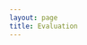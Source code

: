 ```yaml
---
layout: page
title: Evaluation 
--- 
```



<html>
<body>
 <!-- 
  <ul>
    <li> <h5> Please participate in a very brief survey (about 5 minutes). </h5> </li>
    <li> <h5 style="background-color:white; color:red; text-align: left;"> Your feedback will improve our delivery of the future courses. </h5> </li>
    </ul>
-->
  </body>
</html>
<!--
<iframe src="https://forms.gle/JgaEty7pxXTcNqbh7" width="100%" height="800" frameborder="0" marginheight="0" marginwidth="0">Loading… </iframe>
-->
